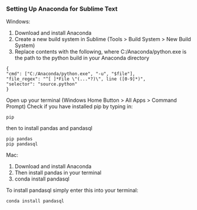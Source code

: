 ### Setting Up Anaconda for Sublime Text

Windows:

1. Download and install Anaconda
2. Create a new build system in Sublime (Tools > Build System > New Build System)
3. Replace contents with the following, where C:/Anaconda/python.exe is the path
to the python build in your Anaconda directory

```
{
"cmd": ["C:/Anaconda/python.exe", "-u", "$file"],
"file_regex": "^[ ]*File \"(...*?)\", line ([0-9]*)",
"selector": "source.python"
}
```

Open up your terminal (Windows Home Button > All Apps > Command Prompt)
Check if you have installed pip by typing in:
```
pip 
```

then to install pandas and pandasql

```
pip pandas 
pip pandasql 
```



Mac:

1. Download and install Anaconda
2. Then install pandas in your terminal
3. conda install pandasql

To install pandasql simply enter this into your terminal:

```
conda install pandasql
```

